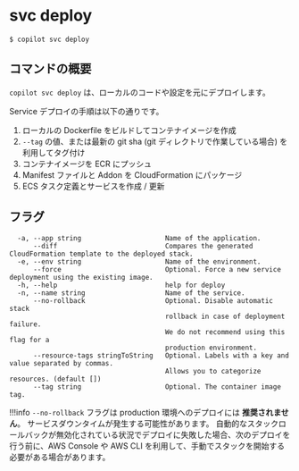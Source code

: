 # svc deploy
```console
$ copilot svc deploy
```

## コマンドの概要

`copilot svc deploy` は、ローカルのコードや設定を元にデプロイします。

Service デプロイの手順は以下の通りです。

1. ローカルの Dockerfile をビルドしてコンテナイメージを作成
2. `--tag` の値、または最新の git sha (git ディレクトリで作業している場合) を利用してタグ付け
3. コンテナイメージを ECR にプッシュ
4. Manifest ファイルと Addon を CloudFormation にパッケージ
5. ECS タスク定義とサービスを作成 / 更新

## フラグ

```
  -a, --app string                     Name of the application.
      --diff                           Compares the generated CloudFormation template to the deployed stack.
  -e, --env string                     Name of the environment.
      --force                          Optional. Force a new service deployment using the existing image.
  -h, --help                           help for deploy
  -n, --name string                    Name of the service.
      --no-rollback                    Optional. Disable automatic stack
                                       rollback in case of deployment failure.
                                       We do not recommend using this flag for a
                                       production environment.
      --resource-tags stringToString   Optional. Labels with a key and value separated by commas.
                                       Allows you to categorize resources. (default [])
      --tag string                     Optional. The container image tag.
```

!!!info
    `--no-rollback` フラグは production 環境へのデプロイには **推奨されません**。 サービスダウンタイムが発生する可能性があります。
    自動的なスタックロールバックが無効化されている状況でデプロイに失敗した場合、次のデプロイを行う前に、AWS Console や AWS CLI を利用して、手動でスタックを開始する必要がある場合があります。